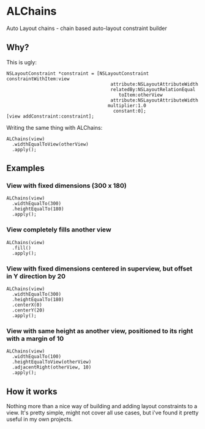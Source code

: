 # ALChains
Auto Layout chains - chain based auto-layout constraint builder

## Why?

This is ugly:
```
NSLayoutConstraint *constraint = [NSLayoutConstraint constraintWithItem:view
                                      attribute:NSLayoutAttributeWidth
                                      relatedBy:NSLayoutRelationEqual
                                         toItem:otherView
                                      attribute:NSLayoutAttributeWidth
                                     multiplier:1.0
                                       constant:0];
[view addConstraint:constraint];
```

Writing the same thing with ALChains:
```
ALChains(view)
  .widthEqualToView(otherView)
  .apply();
```

## Examples

### View with fixed dimensions (300 x 180)
```
ALChains(view)
  .widthEqualTo(300)
  .heightEqualTo(180)
  .apply();
```

### View completely fills another view
```
ALChains(view)
  .fill()
  .apply();
```

### View with fixed dimensions centered in superview, but offset in Y direction by 20
```
ALChains(view)
  .widthEqualTo(300)
  .heightEqualTo(180)
  .centerX(0)
  .centerY(20)
  .apply();
```

### View with same height as another view, positioned to its right with a margin of 10
```
ALChains(view)
  .widthEqualTo(100)
  .heightEqualToView(otherView)
  .adjacentRight(otherView, 10)
  .apply();
```

## How it works
Nothing more than a nice way of building and adding layout constraints to a view. It's pretty simple, might not
cover all use cases, but i've found it pretty useful in my own projects.
